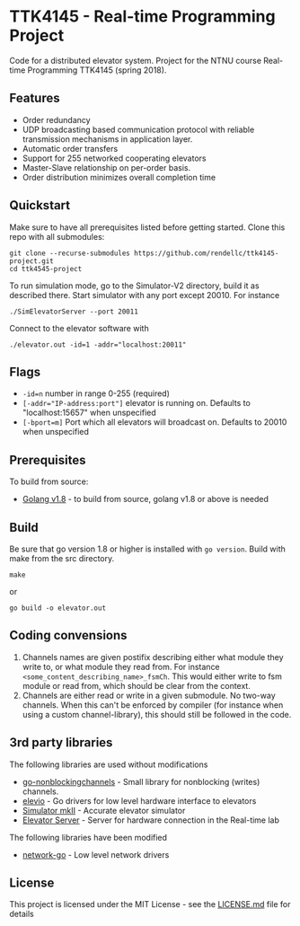 # TTK4145 - Real-time Programming Project

Code for a distributed elevator system. 
Project for the NTNU course Real-time Programming TTK4145 (spring 2018).

## Features
* Order redundancy
* UDP broadcasting based communication protocol with reliable transmission mechanisms in application layer.
* Automatic order transfers
* Support for 255 networked cooperating elevators
* Master-Slave relationship on per-order basis.
* Order distribution minimizes overall completion time


## Quickstart
Make sure to have all prerequisites listed before getting started. 
Clone this repo with all submodules:
```
git clone --recurse-submodules https://github.com/rendellc/ttk4145-project.git 
cd ttk4545-project
```
To run simulation mode, go to the Simulator-V2 directory, build it as described there. Start simulator with any port except 20010. For instance
```
./SimElevatorServer --port 20011
```
Connect to the elevator software with
```
./elevator.out -id=1 -addr="localhost:20011"
```
## Flags
* `-id=n` number in range 0-255 (required)
* `[-addr="IP-address:port"]` elevator is running on. Defaults to "localhost:15657" when unspecified
* `[-bport=m]` Port which all elevators will broadcast on. Defaults to 20010 when unspecified

## Prerequisites
To build from source:
* [Golang v1.8](https://golang.org/) - to build from source, golang v1.8 or above is needed

## Build
Be sure that go version 1.8 or higher is installed with ``go version``. Build with make from the src directory.
```
make
```
or
```
go build -o elevator.out
```

## Coding convensions
1. Channels names are given postifix describing either what module they write to, or what module they read from. For instance ``<some_content_describing_name>_fsmCh``. This would either write to fsm module or read from, which should be clear from the context. 
2. Channels are either read or write in a given submodule. No two-way channels. When this can't be enforced by compiler (for instance when using a custom channel-library), this should still be followed in the code. 

## 3rd party libraries
The following libraries are used without modifications
* [go-nonblockingchannels](https://github.com/hectane/go-nonblockingchan) - Small library for nonblocking (writes) channels. 
* [elevio](https://github.com/TTK4145/driver-go) - Go drivers for low level hardware interface to elevators
* [Simulator mkII](https://github.com/TTK4145/Simulator-v2/) - Accurate elevator simulator 
* [Elevator Server](https://github.com/TTK4145/elevator-server) - Server for hardware connection in the Real-time lab

The following libraries have been modified
* [network-go](https://github.com/TTK4145/Network-go) - Low level network drivers 

## License
This project is licensed under the MIT License - see the [LICENSE.md](LICENSE.md) file for details

